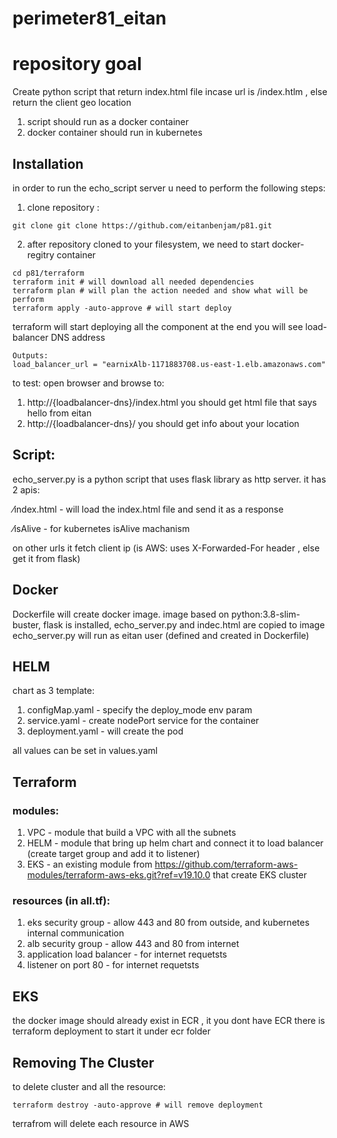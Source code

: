 # perimeter81_eitan
# repository goal
Create python script that return index.html file incase url is /index.htlm , else return the client geo location
1. script should run as a docker container
2. docker container should run in kubernetes
## Installation

in order to run the echo_script server u need to perform the following steps:
1. clone repository :
```
git clone git clone https://github.com/eitanbenjam/p81.git
```
2. after repository cloned to your filesystem, we need to start docker-regitry container
```
cd p81/terraform
terraform init # will download all needed dependencies
terraform plan # will plan the action needed and show what will be perform
terraform apply -auto-approve # will start deploy
```
terraform will start deploying all the component
at the end you will see load-balancer DNS address
```
Outputs:
load_balancer_url = "earnixAlb-1171883708.us-east-1.elb.amazonaws.com"
```

to test:
open browser and browse to:
1. http://{loadbalancer-dns}/index.html
   you should get html file that says hello from eitan
2. http://{loadbalancer-dns}/<something>
   you should get info about your location
## Script:
echo_server.py is a python script that uses flask library as http server.
it has 2 apis:

&#8260;index.html - will load the index.html file and send it as a response

&#8260;isAlive - for kubernetes isAlive machanism

on other urls it fetch client ip (is AWS: uses X-Forwarded-For header , else get it from flask)

## Docker
Dockerfile will create docker image.
image based on python:3.8-slim-buster, flask is installed, echo_server.py and indec.html are copied to image
echo_server.py will run as eitan user (defined and created in Dockerfile)

## HELM
chart as 3 template:
1. configMap.yaml - specify the deploy_mode env param
2. service.yaml - create nodePort service for the container
3. deployment.yaml - will create the pod

all values can be set in values.yaml 

## Terraform
### modules:
1. VPC - module that build a VPC with all the subnets
2. HELM - module that bring up helm chart and connect it to load balancer (create target group and add it to listener)
3. EKS - an existing module from https://github.com/terraform-aws-modules/terraform-aws-eks.git?ref=v19.10.0 that create EKS cluster
### resources (in all.tf):
1. eks security group - allow 443 and 80 from outside, and kubernetes internal communication
2. alb security group - allow 443 and 80 from internet
3. application load balancer - for internet requetsts
4. listener on port 80 - for internet requetsts

## EKS
the docker image should already exist in ECR , it you dont have ECR there is terraform deployment to start it under ecr folder 


## Removing The Cluster
to delete cluster and all the resource:
```
terraform destroy -auto-approve # will remove deployment
```

terrafrom will delete each resource in AWS

